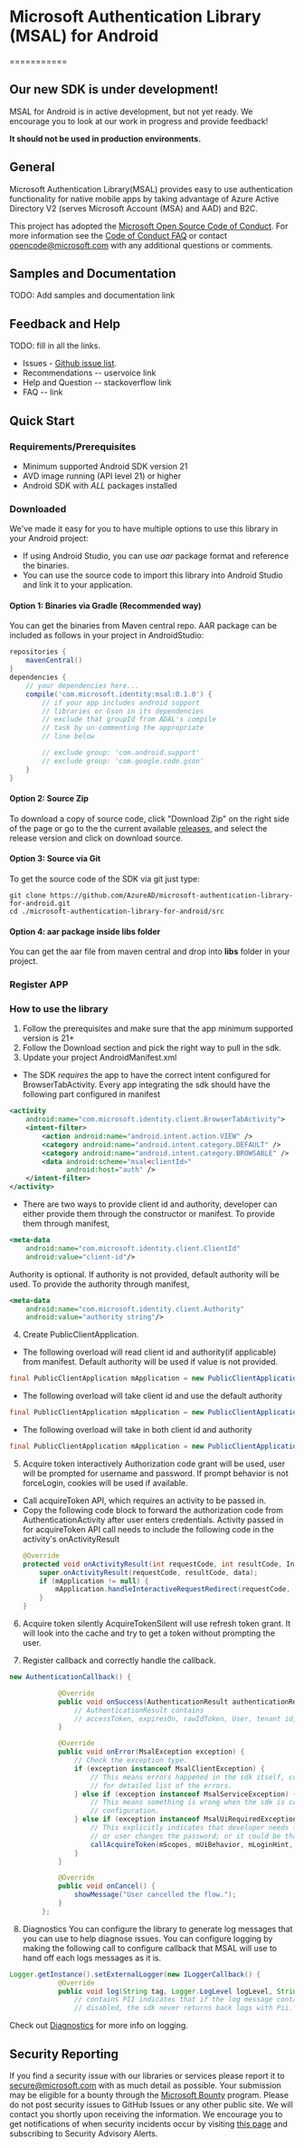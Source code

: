 # Microsoft Authentication Library (MSAL) for Android
===========
## Our new SDK is under development!

MSAL for Android is in active development, but not yet ready. We encourage you to look at our work in progress and provide feedback!

**It should not be used in production environments.**

## General
Microsoft Authentication Library(MSAL) provides easy to use authentication functionality for native mobile apps by taking advantage of Azure Active Directory V2 (serves Microsoft Account (MSA) and AAD) and B2C.

This project has adopted the [Microsoft Open Source Code of Conduct](https://opensource.microsoft.com/codeofconduct/). For more information see the [Code of Conduct FAQ](https://opensource.microsoft.com/codeofconduct/faq/) or contact [opencode@microsoft.com](mailto:opencode@microsoft.com) with any additional questions or comments.

## Samples and Documentation
TODO: Add samples and documentation link

## Feedback and Help

TODO: fill in all the links.
* Issues - [Github issue list](https://github.com/AzureAD/microsoft-authentication-library-for-android/issues).
* Recommendations -- uservoice link
* Help and Question -- stackoverflow link
* FAQ -- link

## Quick Start

### Requirements/Prerequisites
* Minimum supported Android SDK version 21
* AVD image running (API level 21) or higher
* Android SDK with *ALL* packages installed

### Downloaded

We've made it easy for you to have multiple options to use this library in your Android project:

* If using Android Studio, you can use *aar* package format and reference the binaries.
* You can use the source code to import this library into Android Studio and link it to your application.

#### Option 1: Binaries via Gradle (Recommended way)

You can get the binaries from Maven central repo. AAR package can be included as follows in your project in AndroidStudio:

```gradle
repositories {
    mavenCentral()
}
dependencies {
    // your dependencies here...
    compile('com.microsoft.identity:msal:0.1.0') {
        // if your app includes android support
        // libraries or Gson in its dependencies
        // exclude that groupId from ADAL's compile
        // task by un-commenting the appropriate
        // line below

        // exclude group: 'com.android.support'
        // exclude group: 'com.google.code.gson'
    }
}
```

#### Option 2: Source Zip

To download a copy of source code, click "Download Zip" on the right side of the page or go to the the current available [releases](https://github.com/AzureAD/microsoft-authentication-library-for-android/releases),
and select the release version and click on download source.

#### Option 3: Source via Git

To get the source code of the SDK via git just type:

```
git clone https://github.com/AzureAD/microsoft-authentication-library-for-android.git
cd ./microsoft-authentication-library-for-android/src
```

#### Option 4: aar package inside libs folder
You can get the aar file from maven central and drop into **libs** folder in your project.

### Register APP

### How to use the library

1. Follow the prerequisites and make sure that the app minimum supported version is 21+
2. Follow the Download section and pick the right way to pull in the sdk.
3. Update your project AndroidManifest.xml
* The SDK *requires* the app to have the correct intent configured for BrowserTabActivity. Every app integrating the sdk should have the following part configured in manifest
```xml
<activity
    android:name="com.microsoft.identity.client.BrowserTabActivity">
    <intent-filter>
        <action android:name="android.intent.action.VIEW" />
        <category android:name="android.intent.category.DEFAULT" />
        <category android:name="android.intent.category.BROWSABLE" />
        <data android:scheme="msal<clientId>"
              android:host="auth" />
    </intent-filter>
</activity>
```

* There are two ways to provide client id and authority, developer can either provide them through the constructor or manifest. To provide them through manifest,
```xml
<meta-data
    android:name="com.microsoft.identity.client.ClientId"
    android:value="client-id"/>
```

Authority is optional. If authority is not provided, default authority will be used. To provide the authority through manifest,
```xml
<meta-data
    android:name="com.microsoft.identity.client.Authority"
    android:value="authority string"/>
```

4. Create PublicClientApplication.

* The following overload will read client id and authority(if applicable) from manifest. Default authority will be used if value is not provided.
```Java
final PublicClientApplication mApplication = new PublicClientApplication(this.getApplicationContext());
```

* The following overload will take client id and use the default authority
```Java
final PublicClientApplication mApplication = new PublicClientApplication(this.getApplicationContext, clientid);
```

* The following overload will take in both client id and authority
```Java
final PublicClientApplication mApplication = new PublicClientApplication(this.getApplicationContext, clientid, authority);
```

5. Acquire token interactively
Authorization code grant will be used, user will be prompted for username and password. If prompt behavior is not forceLogin, cookies will be used if available.

* Call acquireToken API, which requires an activity to be passed in.
* Copy the following code block to forward the authorization code from AuthenticationActivity after user enters credentials. Activity passed in for acquireToken API call needs to include the following code in the activity's onActivityResult
     ```Java
     @Override
     protected void onActivityResult(int requestCode, int resultCode, Intent data) {
         super.onActivityResult(requestCode, resultCode, data);
         if (mApplication != null) {
             mApplication.handleInteractiveRequestRedirect(requestCode, resultCode, data);
         }
     }
     ```

6. Acquire token silently
AcquireTokenSilent will use refresh token grant. It will look into the cache and try to get a token without prompting the user.

7. Register callback and correctly handle the callback.
```Java
new AuthenticationCallback() {

            @Override
            public void onSuccess(AuthenticationResult authenticationResult) {
                // AuthenticationResult contains
                // accessToken, expiresOn, rawIdToken, User, tenant id, etc.
            }

            @Override
            public void onError(MsalException exception) {
                // Check the exception type.
                if (exception instanceof MsalClientException) {
                    // This means errors happened in the sdk itself, could be network, Json parse, etc. Check MsalError.java
                    // for detailed list of the errors.
                } else if (exception instanceof MsalServiceException) {
                    // This means something is wrong when the sdk is communication to the service, mostly likely it's the client
                    // configuration.
                } else if (exception instanceof MsalUiRequiredException) {
                    // This explicitly indicates that developer needs to prompt the user, it could be refresh token is expired, revoked
                    // or user changes the password; or it could be that no token was found in the token cache.
                    callAcquireToken(mScopes, mUiBehavior, mLoginHint, mExtraQp, mAdditionalScope);
                }
            }

            @Override
            public void onCancel() {
                showMessage("User cancelled the flow.");
            }
        };
```

8. Diagnostics
You can configure the library to generate log messages that you can use to help diagnose issues. You can configure logging by making the following call to configure callback that MSAL will use to hand off each logs messages as it is.
```Java
Logger.getInstance().setExternalLogger(new ILoggerCallback() {
            @Override
            public void log(String tag, Logger.LogLevel logLevel, String message, boolean containsPII) {
                // contains PII indicates that if the log message contains PII information. If PII logging is
                // disabled, the sdk never returns back logs with Pii.
```

Check out [Diagnostics](link) for more info on logging.

## Security Reporting

If you find a security issue with our libraries or services please report it to [secure@microsoft.com](mailto:secure@microsoft.com) with as much detail as possible. Your submission may be eligible for a bounty through the [Microsoft Bounty](http://aka.ms/bugbounty) program. Please do not post security issues to GitHub Issues or any other public site. We will contact you shortly upon receiving the information. We encourage you to get notifications of when security incidents occur by visiting [this page](https://technet.microsoft.com/en-us/security/dd252948) and subscribing to Security Advisory Alerts.


